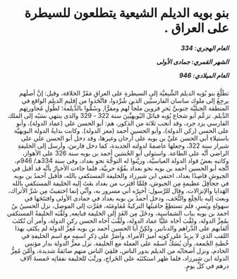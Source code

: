 <h1 dir="rtl">بنو بويه الديلم الشيعية يتطلعون للسيطرة على العراق .</h1>

<h5 dir="rtl">العام الهجري:  334

الشهر القمري: جمادى الأولى

العام الميلادي: 946</h5>

<p dir="rtl">تطَلَّعَ بنو بُوَيه الديلم الشِّيعيَّة إلى السيطرةِ على العراقِ مَقَرِّ الخلافة، وقيل: إنَّ أصلَهم يرجِعُ إلى ملوك ساسان الفارسيِّين الذين شُرِّدوا، فاتَّخَذوا من إقليمِ الديلم الواقع في المنطقة الجبليَّة جنوبيَّ بَحرِ قزوين ملجأً لهم ومقرًّا, وسُمُّوا بالدَّيلمة؛ لطُولِ مُجاورتِهم الدَّيلم. تزعَّم أبو شجاع بُوَيه قبائلَ البُويهيِّينَ سنة 322 - 329 والذى ينتهي نسَبُه إلى الملك الفارسي يزد جرد، وقد أنجب ثلاثة من الذكور، هم: أبو الحسن علي (عماد الدولة)، وأبو على الحسن (ركن الدولة)، وأبو الحسين أحمد (معز الدولة). وكانت بدايةُ الدولة البويهيَّة باستيلاءِ أبي الحسن عليِّ بن بويه على أرجان وغيرها، وقد دخل أبو الحسن علي على شيراز سنة 322، وجعلها عاصمةً لدولته الجديدة، كما دخل فارسَ، وأرسل إلى الخليفةِ الراضي أنَّه على الطاعة. واستولى أبو الحُسَين أحمد بن بويه سنة 326 على الأهواز، وكاتبه بعضُ قواد الدولة العباسيَّة، وزيَّنوا له التوجُّهَ نحو بغداد، وفى سنة 334هـ/ 946م، اتَّجه أبو الحسين أحمد بن بويه نحو بغداد بقُوَّة حربيَّة، فلما جاءت الأخبارُ بأنَّه قد أقبل في الجيوشِ قاصِدًا بغداد، اختفى ابن شيرزاد والخليفة المستكفي بالله، فأقبل أحمدُ بن بويه في جحافِلَ عظيمةٍ مِن الجيوش، فلمَّا اقترب من بغداد بعَثَ إليه الخليفة المستكفي بالله الهَدايا والإنزالات، وقال للرَّسول: أخبِرْه أني مسرور به، وأنِّي إنما اختفيتُ مِن شَرِّ الأتراك، وبعث إليه بالخِلَع والتُّحَف، ودخل أحمدُ بن بويه بغداد في جمادى الأولى وافتتَحَها في سهولةٍ ويُسرٍ، فلم تستطِعْ حامَيتُها التركيةُ مُقاومَتَه، ففَرَّت إلى الموصل، نزل الحسينُ بنُ احمد بن بويه بباب الشماسية، ودخَلَ مِن الغَدِ إلى الخليفة فبايعه, ولقَّبَه الخليفةُ المستكفي بمُعِزِّ الدولة، ولقَّبَ أخاه عليًّا عماد الدولة، ولَقَّبَ أخاه الحسن ركن الدولة، وأمر أن تُكتَبَ ألقابهم على الدَّراهم والدنانير، ولكِنَّ أبا الحسين أحمد بن بويه مُعِزَّ الدولة لم يكتَفِ بهذا اللقب الذي لا يزيدُ على كونِه أميرَ الأمراء. وأصَرَّ على ذِكرِ اسمِه مع اسم الخليفةِ في خُطبةِ الجُمعة، وأن يُسَكَّ اسمُه على العملة مع الخليفة. نزل معزُّ الدولة بدار مؤنس الخادم، ونزل أصحابُه من الديلم بدور الناس، فلقِيَ الناس منهم ضائقةً شديدة، وأمَّنَ مُعِزُّ الدولة ابن شيرزاد، فلما ظهر استكتَبَه على الخَراجِ، ورتَّبَ للخليفة نفقاتِه خَمسةَ آلافِ درهم في كلِّ يومٍ.</p></br>
